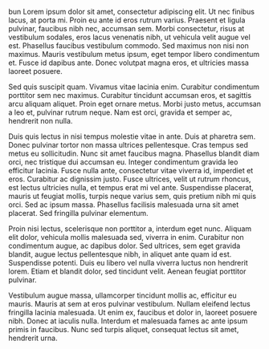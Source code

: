 bun Lorem ipsum dolor sit amet, consectetur adipiscing elit. Ut nec finibus lacus, at porta mi. Proin eu ante id eros rutrum varius. Praesent et ligula pulvinar, faucibus nibh nec, accumsan sem. Morbi consectetur, risus at vestibulum sodales, eros lacus venenatis nibh, ut vehicula velit augue vel est. Phasellus faucibus vestibulum commodo. Sed maximus non nisi non maximus. Mauris vestibulum metus ipsum, eget tempor libero condimentum et. Fusce id dapibus ante. Donec volutpat magna eros, et ultricies massa laoreet posuere.

Sed quis suscipit quam. Vivamus vitae lacinia enim. Curabitur condimentum porttitor sem nec maximus. Curabitur tincidunt accumsan eros, et sagittis arcu aliquam aliquet. Proin eget ornare metus. Morbi justo metus, accumsan a leo et, pulvinar rutrum neque. Nam est orci, gravida et semper ac, hendrerit non nulla.

Duis quis lectus in nisi tempus molestie vitae in ante. Duis at pharetra sem. Donec pulvinar tortor non massa ultrices pellentesque. Cras tempus sed metus eu sollicitudin. Nunc sit amet faucibus magna. Phasellus blandit diam orci, nec tristique dui accumsan eu. Integer condimentum gravida leo efficitur lacinia. Fusce nulla ante, consectetur vitae viverra id, imperdiet et eros. Curabitur ac dignissim justo. Fusce ultrices, velit ut rutrum rhoncus, est lectus ultricies nulla, et tempus erat mi vel ante. Suspendisse placerat, mauris ut feugiat mollis, turpis neque varius sem, quis pretium nibh mi quis orci. Sed ac ipsum massa. Phasellus facilisis malesuada urna sit amet placerat. Sed fringilla pulvinar elementum.

Proin nisi lectus, scelerisque non porttitor a, interdum eget nunc. Aliquam elit dolor, vehicula mollis malesuada sed, viverra in enim. Curabitur non condimentum augue, ac dapibus dolor. Sed ultrices, sem eget gravida blandit, augue lectus pellentesque nibh, in aliquet ante quam id est. Suspendisse potenti. Duis eu libero vel nulla viverra luctus non hendrerit lorem. Etiam et blandit dolor, sed tincidunt velit. Aenean feugiat porttitor pulvinar.

Vestibulum augue massa, ullamcorper tincidunt mollis ac, efficitur eu mauris. Mauris at sem at eros pulvinar vestibulum. Nullam eleifend lectus fringilla lacinia malesuada. Ut enim ex, faucibus et dolor in, laoreet posuere nibh. Donec at iaculis nulla. Interdum et malesuada fames ac ante ipsum primis in faucibus. Nunc sed turpis aliquet, consequat lectus sit amet, hendrerit urna.
